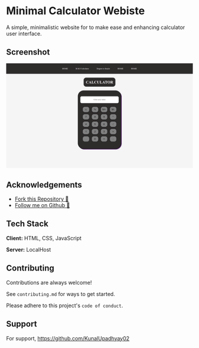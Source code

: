 
# Minimal Calculator Webiste
A simple, minimalistic website for to make ease and enhancing calculator user interface.


## Screenshot

![Calculator Made By Kunal](/Calculator/image/Screenshot.png)



## Acknowledgements

 - [Fork this Repository 🍴](https://github.com/KunalUpadhyay02/HacktoberFest-2022/fork)
 - [Follow me on Github 📄](https://github.com/KunalUpadhyay02)


## Tech Stack

**Client:** HTML, CSS, JavaScript

**Server:** LocalHost


## Contributing

Contributions are always welcome!

See `contributing.md` for ways to get started.

Please adhere to this project's `code of conduct`.


## Support

For support, https://github.com/KunalUpadhyay02


